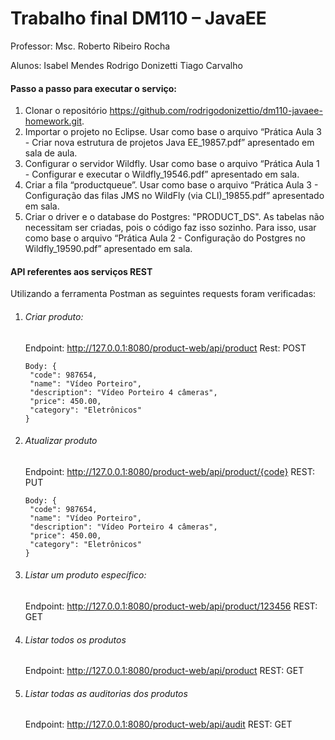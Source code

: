 # Trabalho final DM110 – JavaEE

Professor: Msc. Roberto Ribeiro Rocha

Alunos:
Isabel Mendes
Rodrigo Donizetti
Tiago Carvalho

#### Passo a passo para executar o serviço:

1. Clonar o repositório https://github.com/rodrigodonizettio/dm110-javaee-homework.git.
2. Importar o projeto no Eclipse. Usar como base o arquivo “Prática Aula 3 - Criar nova estrutura de projetos Java EE_19857.pdf” apresentado em sala de aula.
3. Configurar o servidor Wildfly. Usar como base o arquivo “Prática Aula 1 - Configurar e executar o Wildfly_19546.pdf” apresentado em sala.
4. Criar a fila “productqueue”. Usar como base o arquivo “Prática Aula 3 - Configuração das filas JMS no WildFly (via CLI)_19855.pdf” apresentado em sala.
5. Criar o driver e o database do Postgres: "PRODUCT_DS". As tabelas não necessitam ser criadas, pois o código faz isso sozinho. Para isso, usar como base o arquivo “Prática Aula 2 - Configuração do Postgres no Wildfly_19590.pdf” apresentado em sala.



#### API referentes aos serviços REST

Utilizando a ferramenta Postman as seguintes requests foram verificadas:

1. ###### Criar produto:

   Endpoint: http://127.0.0.1:8080/product-web/api/product
   Rest: POST

   ```
   Body: {
   	"code": 987654,
   	"name": "Vídeo Porteiro",
   	"description": "Vídeo Porteiro 4 câmeras",
   	"price": 450.00,
   	"category": "Eletrônicos"
   }
   ```

   


2. ###### Atualizar produto

   Endpoint: http://127.0.0.1:8080/product-web/api/product/{code}
   REST: PUT

   ```
   Body: {
   	"code": 987654,
   	"name": "Vídeo Porteiro",
   	"description": "Vídeo Porteiro 4 câmeras",
   	"price": 450.00,
   	"category": "Eletrônicos"
   }
   ```

   


3. ###### Listar um produto específico:

   Endpoint: http://127.0.0.1:8080/product-web/api/product/123456
   REST: GET

4. ###### Listar todos os produtos

   Endpoint: http://127.0.0.1:8080/product-web/api/product
   REST: GET

5. ###### Listar todas as auditorias dos produtos

   Endpoint: http://127.0.0.1:8080/product-web/api/audit
   REST: GET